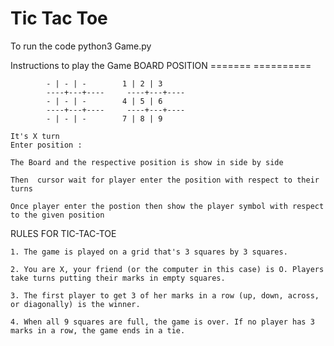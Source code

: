 # Tic Tac Toe
To run the code
    python3 Game.py

Instructions to play the Game
                BOARD            POSITION
                =======          ==========

            - | - | - 		 1 | 2 | 3
            ----+---+----     ----+---+----  
            - | - | - 		 4 | 5 | 6
            ----+---+----     ----+---+----  
            - | - | - 		 7 | 8 | 9

    It's X turn
    Enter position :

    The Board and the respective position is show in side by side 

    Then  cursor wait for player enter the position with respect to their turns

    Once player enter the postion then show the player symbol with respect to the given position

RULES FOR TIC-TAC-TOE

    1. The game is played on a grid that's 3 squares by 3 squares.

    2. You are X, your friend (or the computer in this case) is O. Players take turns putting their marks in empty squares.

    3. The first player to get 3 of her marks in a row (up, down, across, or diagonally) is the winner.

    4. When all 9 squares are full, the game is over. If no player has 3 marks in a row, the game ends in a tie.

